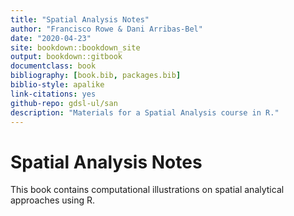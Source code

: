 ```yaml
--- 
title: "Spatial Analysis Notes"
author: "Francisco Rowe & Dani Arribas-Bel"
date: "2020-04-23"
site: bookdown::bookdown_site
output: bookdown::gitbook
documentclass: book
bibliography: [book.bib, packages.bib]
biblio-style: apalike
link-citations: yes
github-repo: gdsl-ul/san
description: "Materials for a Spatial Analysis course in R."
---
```


# Spatial Analysis Notes

This book contains computational illustrations on spatial analytical approaches using R. 

